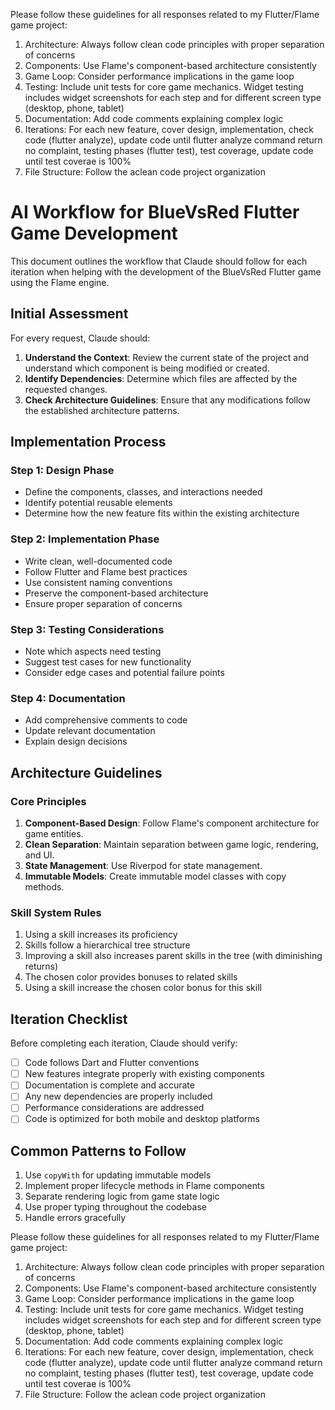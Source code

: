 Please follow these guidelines for all responses related to my Flutter/Flame game project:

1. Architecture: Always follow clean code principles with proper separation of concerns
2. Components: Use Flame's component-based architecture consistently
3. Game Loop: Consider performance implications in the game loop
4. Testing: Include unit tests for core game mechanics. Widget testing includes widget screenshots for each step and for different screen type (desktop, phone, tablet)
5. Documentation: Add code comments explaining complex logic
6. Iterations: For each new feature, cover design, implementation, check code (flutter analyze), update code until flutter analyze command return no complaint,  testing phases (flutter test), test coverage, update code until test coverae is 100% 
7. File Structure: Follow the aclean code project organization

# AI Workflow for BlueVsRed Flutter Game Development

This document outlines the workflow that Claude should follow for each iteration when helping with the development of the BlueVsRed Flutter game using the Flame engine.

## Initial Assessment

For every request, Claude should:

1. **Understand the Context**: Review the current state of the project and understand which component is being modified or created.
2. **Identify Dependencies**: Determine which files are affected by the requested changes.
3. **Check Architecture Guidelines**: Ensure that any modifications follow the established architecture patterns.

## Implementation Process

### Step 1: Design Phase
- Define the components, classes, and interactions needed
- Identify potential reusable elements
- Determine how the new feature fits within the existing architecture

### Step 2: Implementation Phase
- Write clean, well-documented code
- Follow Flutter and Flame best practices
- Use consistent naming conventions
- Preserve the component-based architecture
- Ensure proper separation of concerns

### Step 3: Testing Considerations
- Note which aspects need testing
- Suggest test cases for new functionality
- Consider edge cases and potential failure points

### Step 4: Documentation
- Add comprehensive comments to code
- Update relevant documentation
- Explain design decisions

## Architecture Guidelines

### Core Principles
1. **Component-Based Design**: Follow Flame's component architecture for game entities.
2. **Clean Separation**: Maintain separation between game logic, rendering, and UI.
3. **State Management**: Use Riverpod for state management.
4. **Immutable Models**: Create immutable model classes with copy methods.

### Skill System Rules
1. Using a skill increases its proficiency
2. Skills follow a hierarchical tree structure
3. Improving a skill also increases parent skills in the tree (with diminishing returns)
4. The chosen color provides bonuses to related skills
5. Using a skill increase the chosen color bonus for this skill

## Iteration Checklist

Before completing each iteration, Claude should verify:

- [ ] Code follows Dart and Flutter conventions
- [ ] New features integrate properly with existing components
- [ ] Documentation is complete and accurate
- [ ] Any new dependencies are properly included
- [ ] Performance considerations are addressed
- [ ] Code is optimized for both mobile and desktop platforms

## Common Patterns to Follow

1. Use `copyWith` for updating immutable models
2. Implement proper lifecycle methods in Flame components
3. Separate rendering logic from game state logic
4. Use proper typing throughout the codebase
5. Handle errors gracefully

Please follow these guidelines for all responses related to my Flutter/Flame game project:

1. Architecture: Always follow clean code principles with proper separation of concerns
2. Components: Use Flame's component-based architecture consistently
3. Game Loop: Consider performance implications in the game loop
4. Testing: Include unit tests for core game mechanics. Widget testing includes widget screenshots for each step and for different screen type (desktop, phone, tablet)
5. Documentation: Add code comments explaining complex logic
6. Iterations: For each new feature, cover design, implementation, check code (flutter analyze), update code until flutter analyze command return no complaint,  testing phases (flutter test), test coverage, update code until test coverae is 100% 
7. File Structure: Follow the aclean code project organization

